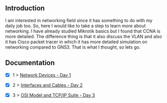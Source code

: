 ## Introduction
I am interested in networking field since it has something to do with my daily job too. So, here I would like to take a step to learn more about networking. I have already studied Mikrotik basics but I found that CCNA is more detailed. The difference thing is that it also discuss the VLAN and also it has Cisco packet tracer in which it has more detailed simulation on networking compared to GNS3. That is what I thought, so lets go. 


## Documentation

- [x] 1 > [ Network Devices - Day 1](Journey/001/Readme.md)
- [x] 2 > [ Interfaces and Cables - Day 2](Journey/002/Readme.md)
- [x] 3 > [ OSI Model and TCP/IP Suite - Day 3](Journey/003/Readme.md)

